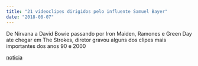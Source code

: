```yaml
---
title: "21 videoclipes dirigidos pelo influente Samuel Bayer"
date: "2018-08-07"
---
```


De Nirvana a David Bowie passando por Iron Maiden, Ramones e Green Day ate chegar em The Strokes, diretor gravou alguns dos clipes mais importantes dos anos 90 e 2000

<a href="http://www.tenhomaisdiscosqueamigos.com/2018/08/07/samuel-bayer-clipes/">noticia</a>